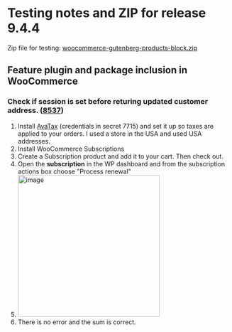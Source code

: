 # Testing notes and ZIP for release 9.4.4

Zip file for testing: [woocommerce-gutenberg-products-block.zip](https://github.com/woocommerce/woocommerce-blocks/files/10838765/woocommerce-gutenberg-products-block.zip)

## Feature plugin and package inclusion in WooCommerce

### Check if session is set before returing updated customer address. ([8537](https://github.com/woocommerce/woocommerce-blocks/pull/8537))

1. Install [AvaTax](https://woocommerce.com/products/woocommerce-avatax/) (credentials in secret 7715) and set it up so taxes are applied to your orders. I used a store in the USA and used USA addresses.
2. Install WooCommerce Subscriptions
3. Create a Subscription product and add it to your cart. Then check out.
4. Open the **subscription** in the WP dashboard and from the subscription actions box choose "Process renewal"
5. <img width="319" alt="image" src="https://user-images.githubusercontent.com/5656702/219742801-c2d87718-ddad-4622-a2b2-b9f7eb3befdf.png">
6. There is no error and the sum is correct.

